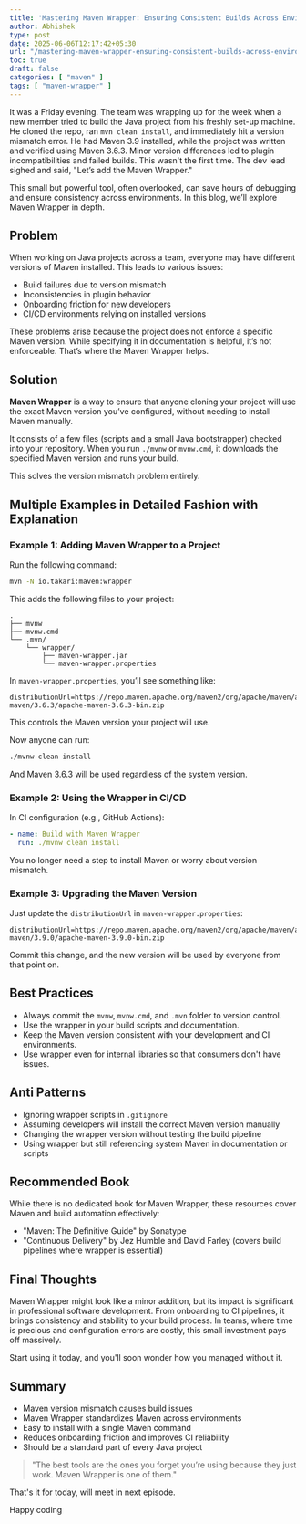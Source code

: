```yaml
---
title: 'Mastering Maven Wrapper: Ensuring Consistent Builds Across Environments'
author: Abhishek
type: post
date: 2025-06-06T12:17:42+05:30
url: "/mastering-maven-wrapper-ensuring-consistent-builds-across-environments/"
toc: true
draft: false
categories: [ "maven" ]
tags: [ "maven-wrapper" ]
---
```


It was a Friday evening. The team was wrapping up for the week when a new member tried to build the Java project from
his freshly set-up machine. He cloned the repo, ran `mvn clean install`, and immediately hit a version mismatch error.
He had Maven 3.9 installed, while the project was written and verified using Maven 3.6.3. Minor version differences led
to plugin incompatibilities and failed builds. This wasn't the first time. The dev lead sighed and said, "Let’s add the
Maven Wrapper."

This small but powerful tool, often overlooked, can save hours of debugging and ensure consistency across environments.
In this blog, we’ll explore Maven Wrapper in depth.

## Problem

When working on Java projects across a team, everyone may have different versions of Maven installed. This leads to
various issues:

* Build failures due to version mismatch
* Inconsistencies in plugin behavior
* Onboarding friction for new developers
* CI/CD environments relying on installed versions

These problems arise because the project does not enforce a specific Maven version. While specifying it in documentation
is helpful, it’s not enforceable. That’s where the Maven Wrapper helps.

## Solution

**Maven Wrapper** is a way to ensure that anyone cloning your project will use the exact Maven version you’ve
configured, without needing to install Maven manually.

It consists of a few files (scripts and a small Java bootstrapper) checked into your repository. When you run `./mvnw`
or `mvnw.cmd`, it downloads the specified Maven version and runs your build.

This solves the version mismatch problem entirely.

## Multiple Examples in Detailed Fashion with Explanation

### Example 1: Adding Maven Wrapper to a Project

Run the following command:

```bash
mvn -N io.takari:maven:wrapper
```

This adds the following files to your project:

```shell
.
├── mvnw
├── mvnw.cmd
└── .mvn/
    └── wrapper/
        ├── maven-wrapper.jar
        └── maven-wrapper.properties
```

In `maven-wrapper.properties`, you’ll see something like:

```properties
distributionUrl=https://repo.maven.apache.org/maven2/org/apache/maven/apache-maven/3.6.3/apache-maven-3.6.3-bin.zip
```

This controls the Maven version your project will use.

Now anyone can run:

```bash
./mvnw clean install
```

And Maven 3.6.3 will be used regardless of the system version.

### Example 2: Using the Wrapper in CI/CD

In CI configuration (e.g., GitHub Actions):

```yaml
- name: Build with Maven Wrapper
  run: ./mvnw clean install
```

You no longer need a step to install Maven or worry about version mismatch.

### Example 3: Upgrading the Maven Version

Just update the `distributionUrl` in `maven-wrapper.properties`:

```properties
distributionUrl=https://repo.maven.apache.org/maven2/org/apache/maven/apache-maven/3.9.0/apache-maven-3.9.0-bin.zip
```

Commit this change, and the new version will be used by everyone from that point on.

## Best Practices

* Always commit the `mvnw`, `mvnw.cmd`, and `.mvn` folder to version control.
* Use the wrapper in your build scripts and documentation.
* Keep the Maven version consistent with your development and CI environments.
* Use wrapper even for internal libraries so that consumers don't have issues.

## Anti Patterns

* Ignoring wrapper scripts in `.gitignore`
* Assuming developers will install the correct Maven version manually
* Changing the wrapper version without testing the build pipeline
* Using wrapper but still referencing system Maven in documentation or scripts

## Recommended Book

While there is no dedicated book for Maven Wrapper, these resources cover Maven and build automation effectively:

* "Maven: The Definitive Guide" by Sonatype
* "Continuous Delivery" by Jez Humble and David Farley (covers build pipelines where wrapper is essential)

## Final Thoughts

Maven Wrapper might look like a minor addition, but its impact is significant in professional software development. From
onboarding to CI pipelines, it brings consistency and stability to your build process. In teams, where time is precious
and configuration errors are costly, this small investment pays off massively.

Start using it today, and you'll soon wonder how you managed without it.

## Summary

* Maven version mismatch causes build issues
* Maven Wrapper standardizes Maven across environments
* Easy to install with a single Maven command
* Reduces onboarding friction and improves CI reliability
* Should be a standard part of every Java project

> "The best tools are the ones you forget you’re using because they just work. Maven Wrapper is one of them."

That's it for today, will meet in next episode.

Happy coding
